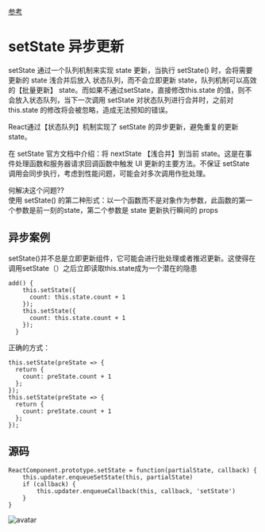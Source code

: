 [参考](https://github.com/sisterAn/blog/issues/26) 
# setState 异步更新
setState 通过一个队列机制来实现 state 更新，当执行 setState() 时，会将需要更新的 state 浅合并后放入 状态队列，而不会立即更新 state，队列机制可以高效的【批量更新】 state。而如果不通过setState，直接修改this.state 的值，则不会放入状态队列，当下一次调用 setState 对状态队列进行合并时，之前对 this.state 的修改将会被忽略，造成无法预知的错误。

React通过【状态队列】机制实现了 setState 的异步更新，避免重复的更新 state。
 
在 setState 官方文档中介绍：将 nextState 【浅合并】到当前 state。这是在事件处理函数和服务器请求回调函数中触发 UI 更新的主要方法。不保证 setState 调用会同步执行，考虑到性能问题，可能会对多次调用作批处理。

何解决这个问题??<br/>
使用 setState() 的第二种形式：以一个函数而不是对象作为参数，此函数的第一个参数是前一刻的state，第二个参数是 state 更新执行瞬间的 props


## 异步案例 
setState()并不总是立即更新组件，它可能会进行批处理或者推迟更新。这使得在调用setState（）之后立即读取this.state成为一个潜在的隐患

```
add() {
    this.setState({
      count: this.state.count + 1
    });
    this.setState({
      count: this.state.count + 1
    });
  } 
```

正确的方式：
```
this.setState(preState => {
  return {
    count: preState.count + 1
  };
});
this.setState(preState => {
  return {
    count: preState.count + 1
  };
});
```

## 源码
```
ReactComponent.prototype.setState = function(partialState, callback) {
    this.updater.enqueueSetState(this, partialState)
    if (callback) {
        this.updater.enqueueCallback(this, callback, 'setState')
    }
}
```
![avatar](../../images/react/set-component-updater.png)